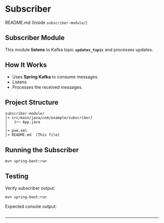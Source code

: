 # **Subscriber**
README.md (Inside `subscriber-module/`)

## Subscriber Module

This module **listens** to Kafka topic **`updates_topic`** and processes updates.

## How It Works
- Uses **Spring Kafka** to consume messages.
- Listens
- Processes the received messages.

## Project Structure
```
subscriber-module/
│➜ src/main/java/com/example/subscriber/
|   ├── App.java
│
│➜ pom.xml
│➜ README.md  (This file)
```

## Running the Subscriber
```sh
mvn spring-boot:run
```

## Testing
Verify subscriber output:
```sh
mvn spring-boot:run
```
Expected console output:
```

```

---